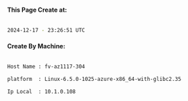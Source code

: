 
   
#### This Page Create at:

```bash

2024-12-17 - 23:26:51 UTC

```

#### Create By Machine:

```bash

Host Name : fv-az1117-304

platform  : Linux-6.5.0-1025-azure-x86_64-with-glibc2.35

Ip Local  : 10.1.0.108

```

